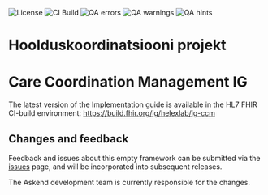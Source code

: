 <!--badges-->
![License](https://img.shields.io/badge/license-MIT-yellow.svg?style=social)
![CI Build](https://img.shields.io/github/actions/workflow/status/WorldHealthOrganization/smart-ra/ghbuild.yml)
![QA errors](https://img.shields.io/badge/dynamic/json?url=https%3A%2F%2FWorldHealthOrganization.github.io%2Fsmart-ra%2Fqa.json&query=%24.errs&logoColor=red&label=QA%20errors&color=yellow)
![QA warnings](https://img.shields.io/badge/dynamic/json?url=https%3A%2F%2FWorldHealthOrganization.github.io%2Fsmart-ra%2Fqa.json&query=%24.warnings&logoColor=orange&label=QA%20warnings&color=yellow)
![QA hints](https://img.shields.io/badge/dynamic/json?url=https%3A%2F%2FWorldHealthOrganization.github.io%2Fsmart-ra%2Fqa.json&query=%24.hints&logoColor=yellow&label=QA%20hints&color=yellow)
<!--/badges-->

# Hoolduskoordinatsiooni projekt

# Care Coordination Management IG

The latest version of the Implementation guide is available in the HL7 FHIR CI-build environment: <https://build.fhir.org/ig/helexlab/ig-ccm>

## Changes and feedback

Feedback and issues about this empty framework can be submitted via the [issues](/https://github.com/helexlab/ig-ccm/issues) page, and will be incorporated into subsequent releases.

The Askend development team is currently responsible for the changes.
